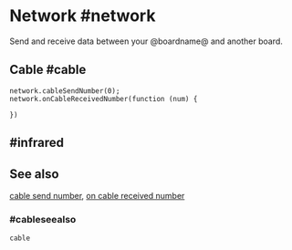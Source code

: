 # Network #network

Send and receive data between your @boardname@ and another board.

## Cable #cable

```cards
network.cableSendNumber(0);
network.onCableReceivedNumber(function (num) {
	
})
```

## #infrared

## See also

[cable send number](/reference/network/cable-send-number),
[on cable received number](/reference/network/on-cable-received-number)

### #cableseealso

```package
cable
```
